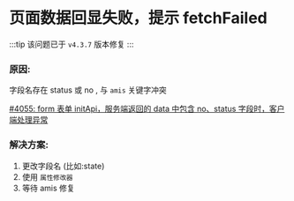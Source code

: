 # 页面数据回显失败，提示 fetchFailed

:::tip
该问题已于 `v4.3.7` 版本修复
:::

### 原因:

字段名存在 status 或 no , 与 `amis` 关键字冲突

<a href="https://github.com/baidu/amis/issues/4055" target="_blank">
#4055: form 表单 initApi，服务端返回的 data 中包含 no、status 字段时，客户端处理异常
</a>

### 解决方案:

1. 更改字段名 (比如:state)
2. 使用 `属性修改器`
3. 等待 amis 修复
